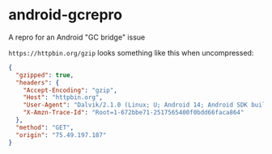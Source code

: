 # android-gcrepro

A repro for an Android "GC bridge" issue

`https://httpbin.org/gzip` looks something like this when uncompressed:

```json
{
  "gzipped": true, 
  "headers": {
    "Accept-Encoding": "gzip", 
    "Host": "httpbin.org", 
    "User-Agent": "Dalvik/2.1.0 (Linux; U; Android 14; Android SDK built for x86_64 Build/UE1A.230829.036.A1)", 
    "X-Amzn-Trace-Id": "Root=1-672bbe71-2517565400f0bdd66faca864"
  }, 
  "method": "GET", 
  "origin": "75.49.197.187"
}
```
